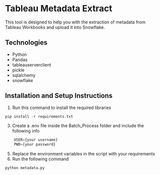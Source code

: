 # Tableau Metadata Extract

This tool is designed to help you with the extraction of metadata from Tableau Workbooks and upload it into Snowflake.

## Technologies
* Python 
* Pandas
* tableauserverclient
* pickle
* sqlalchemy
* snowflake

## Installation and Setup Instructions
 1. Run this command to install the required libraries 
```python
pip install -r requirements.txt
```
 3. Create a .env file inside the Batch_Process folder and include the following info

```python
    USER={your username}
    PWD={your password}
```
 5. Replace the environment variables in the script with your requirements
 6. Run the following command
 ```python
 python metadata.py
```
